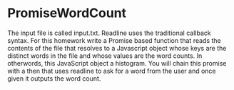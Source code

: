 # PromiseWordCount
The input file is called input.txt. Readline uses the traditional callback syntax. For this homework write a Promise based function that reads the contents of the file that resolves to a Javascript object whose keys are the distinct words in the file and whose values are the word counts. In otherwords, this JavaScript object a histogram. You will chain this promise with a then that uses readline to ask for a word from the user and once given it outputs the word count.
